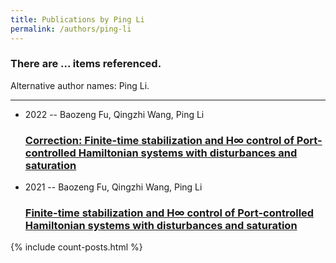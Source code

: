 ```yaml
---
title: Publications by Ping Li
permalink: /authors/ping-li
---
```


<h3 id="number-posts">There are ... items referenced.</h3>
<p id='info-authors'>Alternative author names: Ping Li.</p>
<hr />
<ul class="post-list">
<li><span class='post-meta'>2022 -- Baozeng Fu, Qingzhi Wang, Ping Li</span><h3><a class='post-link' href="{{ site.baseurl }}/correction-finite-time-stabilization-and-h-control-of-port-controlled-hamiltonian-systems-with-disturbances-and-saturation">Correction: Finite-time stabilization and H∞ control of Port-controlled Hamiltonian systems with disturbances and saturation</a></h3></li>
<li><span class='post-meta'>2021 -- Baozeng Fu, Qingzhi Wang, Ping Li</span><h3><a class='post-link' href="{{ site.baseurl }}/finite-time-stabilization-and-h-control-of-port-controlled-hamiltonian-systems-with-disturbances-and-saturation">Finite-time stabilization and H∞ control of Port-controlled Hamiltonian systems with disturbances and saturation</a></h3></li>

</ul>
{% include count-posts.html %}
